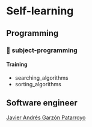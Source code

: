 # Self-learning
## Programming 
### :open_file_folder: subject-programming

#### Training
* searching_algorithms
* sorting_algorithms

## Software engineer
[Javier Andrés Garzón Patarroyo](https://www.javierandresgp.com)
